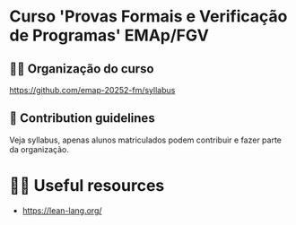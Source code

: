# Curso 'Provas Formais e Verificação de Programas' EMAp/FGV

## 🙋‍♀️ Organização do curso 

https://github.com/emap-20252-fm/syllabus

## 🌈 Contribution guidelines 

Veja syllabus, apenas alunos matriculados podem contribuir e fazer parte da organização.

# 👩‍💻 Useful resources

- https://lean-lang.org/


